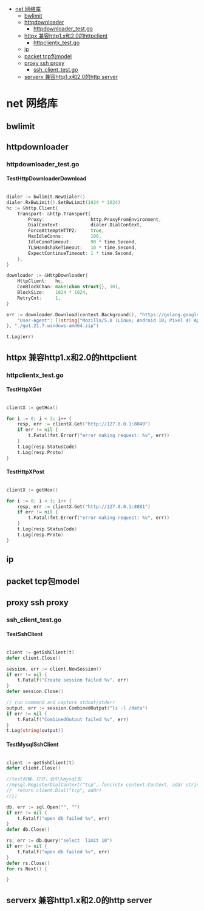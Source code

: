 

<!-- toc -->

- [net 网络库](#net-%E7%BD%91%E7%BB%9C%E5%BA%93)
  * [bwlimit](#bwlimit)
  * [httpdownloader](#httpdownloader)
    + [httpdownloader_test.go](#httpdownloader_testgo)
  * [httpx 兼容http1.x和2.0的httpclient](#httpx-%E5%85%BC%E5%AE%B9http1x%E5%92%8C20%E7%9A%84httpclient)
    + [httpclientx_test.go](#httpclientx_testgo)
  * [ip](#ip)
  * [packet tcp包model](#packet-tcp%E5%8C%85model)
  * [proxy ssh proxy](#proxy-ssh-proxy)
    + [ssh_client_test.go](#ssh_client_testgo)
  * [serverx 兼容http1.x和2.0的http server](#serverx-%E5%85%BC%E5%AE%B9http1x%E5%92%8C20%E7%9A%84http-server)

<!-- tocstop -->

# net 网络库
## bwlimit
## httpdownloader
### httpdownloader_test.go
#### TestHttpDownloaderDownload
```go

dialer := bwlimit.NewDialer()
dialer.RxBwLimit().SetBwLimit(1024 * 1024)
hc := &http.Client{
	Transport: &http.Transport{
		Proxy:                 http.ProxyFromEnvironment,
		DialContext:           dialer.DialContext,
		ForceAttemptHTTP2:     true,
		MaxIdleConns:          100,
		IdleConnTimeout:       90 * time.Second,
		TLSHandshakeTimeout:   10 * time.Second,
		ExpectContinueTimeout: 1 * time.Second,
	},
}

downloader := &HttpDownloader{
	HttpClient:   hc,
	ConBlockChan: make(chan struct{}, 10),
	BlockSize:    1024 * 1024,
	RetryCnt:     1,
}

err := downloader.Download(context.Background(), "https://golang.google.cn/dl/go1.21.7.windows-amd64.zip", http.Header{
	"User-Agent": []string{"Mozilla/5.0 (Linux; Android 10; Pixel 4) AppleWebKit/537.36 (KHTML, like Gecko) Chrome/86.0.4240.183 Mobile Safari/537.36"},
}, "./go1.21.7.windows-amd64.zip")

t.Log(err)
```
## httpx 兼容http1.x和2.0的httpclient
### httpclientx_test.go
#### TestHttpXGet
```go

clientX := getHcx()

for i := 0; i < 3; i++ {
	resp, err := clientX.Get("http://127.0.0.1:8049")
	if err != nil {
		t.Fatal(fmt.Errorf("error making request: %v", err))
	}
	t.Log(resp.StatusCode)
	t.Log(resp.Proto)
}
```
#### TestHttpXPost
```go

clientX := getHcx()

for i := 0; i < 3; i++ {
	resp, err := clientX.Get("http://127.0.0.1:8881")
	if err != nil {
		t.Fatal(fmt.Errorf("error making request: %v", err))
	}
	t.Log(resp.StatusCode)
	t.Log(resp.Proto)
}
```
## ip
## packet tcp包model
## proxy ssh proxy
### ssh_client_test.go
#### TestSshClient
```go

client := getSshClient(t)
defer client.Close()

session, err := client.NewSession()
if err != nil {
	t.Fatalf("Create session failed %v", err)
}
defer session.Close()

// run command and capture stdout/stderr
output, err := session.CombinedOutput("ls -l /data")
if err != nil {
	t.Fatalf("CombinedOutput failed %v", err)
}
t.Log(string(output))
```
#### TestMysqlSshClient
```go

client := getSshClient(t)
defer client.Close()

//test时候，打开，会引入mysql包
//mysql.RegisterDialContext("tcp", func(ctx context.Context, addr string) (net.Conn, error) {
//	return client.Dial("tcp", addr)
//})

db, err := sql.Open("", "")
if err != nil {
	t.Fatalf("open db failed %v", err)
}
defer db.Close()

rs, err := db.Query("select  limit 10")
if err != nil {
	t.Fatalf("open db failed %v", err)
}
defer rs.Close()
for rs.Next() {

}
```
## serverx 兼容http1.x和2.0的http server
